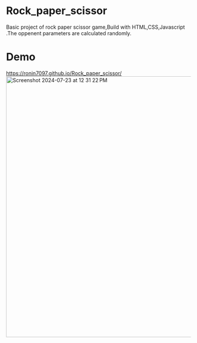 # Rock_paper_scissor
Basic project of rock paper scissor game,Build with HTML,CSS,Javascript .The oppenent parameters are calculated randomly.
# Demo
https://ronin7097.github.io/Rock_paper_scissor/
<img width="712" alt="Screenshot 2024-07-23 at 12 31 22 PM" src="https://github.com/user-attachments/assets/1b7916db-f673-473b-a1a6-0db03e9e0874">
